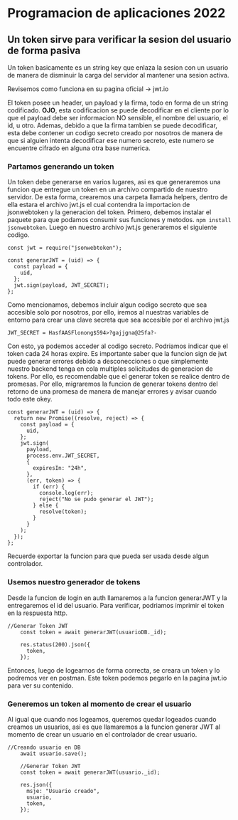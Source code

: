 # Programacion de aplicaciones 2022

## Un token sirve para verificar la sesion del usuario de forma pasiva

Un token basicamente es un string key que enlaza la sesion con un usuario de manera de disminuir la carga del servidor al mantener una sesion activa.

Revisemos como funciona en su pagina oficial -> jwt.io

El token posee un header, un payload y la firma, todo en forma de un string codificado. **OJO**, esta codificacion se puede decodificar en el cliente por lo que el payload debe ser informacion NO sensible, el nombre del usuario, el id, u otro. Ademas, debido a que la firma tambien se puede decodificar, esta debe contener un codigo secreto creado por nosotros de manera de que si alguien intenta decodificar ese numero secreto, este numero se encuentre cifrado en alguna otra base numerica.

### Partamos generando un token

Un token debe generarse en varios lugares, asi es que generaremos una funcion que entregue un token en un archivo compartido de nuestro servidor. De esta forma, crearemos una carpeta llamada helpers, dentro de ella estara el archivo jwt.js el cual contendra la importacion de jsonwebtoken y la generacion del token.
Primero, debemos instalar el paquete para que podamos consumir sus funciones y metodos. `npm install jsonwebtoken`.
Luego en nuestro archivo jwt.js generaremos el siguiente codigo.

```
const jwt = require("jsonwebtoken");

const generarJWT = (uid) => {
  const payload = {
    uid,
  };
  jwt.sign(payload, JWT_SECRET);
};

```

Como mencionamos, debemos incluir algun codigo secreto que sea accesible solo por nosotros, por ello, iremos al nuestras variables de entorno para crear una clave secreta que sea accesible por el archivo jwt.js

`JWT_SECRET = HasfAASFlonong$594>?gajjgna@25fa?-`

Con esto, ya podemos acceder al codigo secreto. Podriamos indicar que el token cada 24 horas expire. Es importante saber que la funcion sign de jwt puede generar errores debido a desconecciones o que simplemente nuestro backend tenga en cola multiples solicitudes de generacion de tokens. Por ello, es recomendable que el generar token se realice dentro de promesas. Por ello, migraremos la funcion de generar tokens dentro del retorno de una promesa de manera de manejar errores y avisar cuando todo este okey.

```
const generarJWT = (uid) => {
  return new Promise((resolve, reject) => {
    const payload = {
      uid,
    };
    jwt.sign(
      payload,
      process.env.JWT_SECRET,
      {
        expiresIn: "24h",
      },
      (err, token) => {
        if (err) {
          console.log(err);
          reject("No se pudo generar el JWT");
        } else {
          resolve(token);
        }
      }
    );
  });
};
```

Recuerde exportar la funcion para que pueda ser usada desde algun controlador.

### Usemos nuestro generador de tokens

Desde la funcion de login en auth llamaremos a la funcion generarJWT y la entregaremos el id del usuario. Para verificar, podriamos imprimir el token en la respuesta http.

```
//Generar Token JWT
    const token = await generarJWT(usuarioDB._id);

    res.status(200).json({
      token,
    });
```

Entonces, luego de logearnos de forma correcta, se creara un token y lo podremos ver en postman. Este token podemos pegarlo en la pagina jwt.io para ver su contenido.

### Generemos un token al momento de crear el usuario

Al igual que cuando nos logeamos, queremos quedar logeados cuando creamos un usuarios, asi es que llamaremos a la funcion generar JWT al momento de crear un usuario en el controlador de crear usuario.

```
//Creando usuario en DB
    await usuario.save();

    //Generar Token JWT
    const token = await generarJWT(usuario._id);

    res.json({
      msje: "Usuario creado",
      usuario,
      token,
    });
```
